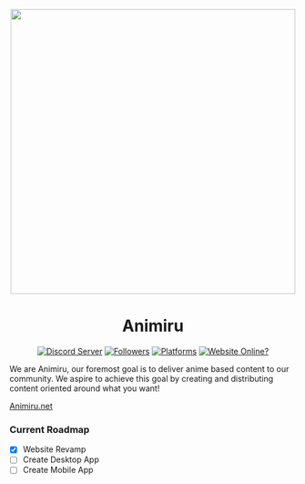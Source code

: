 <p align="center">
  <img width="500" src="https://animiru.dev/neko.png"/>
  <h1 align="center">Animiru</h1>
  <p align="center">
    <a href="https://discord.com/invite/Vgyh3yv"><img src="https://img.shields.io/discord/752577425811964018?color=7289da&logo=discord&logoColor=white&style=for-the-badge" alt="Discord Server"/></a>
    <a href="https://github.com/Animiru/Animiru"><img src="https://img.shields.io/badge/dynamic/json?color=ff69b4&label=Followers&query=%24.followers&url=https%3A%2F%2Fapi.github.com%2Forgs%2FAnimiru?logo=github&style=for-the-badge" alt="Followers"/></a>
       <a href="https://github.com/Animiru/Animiru"><img src="https://img.shields.io/badge/Platforms-IOS%20%2F%20Android%20%2F%20Windows-blue?style=for-the-badge" alt="Platforms"/></a>
   <a href="https://animiru.net"><img src="https://img.shields.io/website?down_message=Offline&style=for-the-badge&up_message=Online&url=https%3A%2F%2Fanimiru.net" alt="Website Online?"/></a>
  </p>
  <p>We are Animiru, our foremost goal is to deliver anime based content to our community. We aspire to achieve this goal by creating and distributing content oriented around what you want!</p>
  <p><a href="https://animiru.net">Animiru.net</a></p>
</p>

### Current Roadmap
- [x] Website Revamp
- [ ] Create Desktop App
- [ ] Create Mobile App
